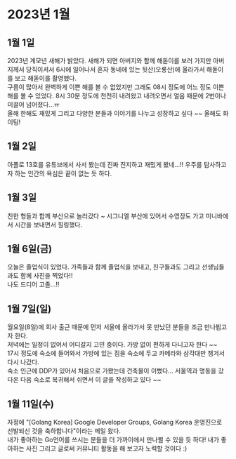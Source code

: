 # 2023년 1월

## 1월 1일
2023년 계모년 새해가 밝았다. 새해가 되면 아버지와 함께 해돋이를 보러 가지만 아버지께서 당직이셔서 6시에 일어나서 혼자 동네에 있는 뒷산(오룡산)에 올라가서 해돋이를 보고 해돋이를 촬영했다.  
구름이 많아서 완벽하게 이쁜 해를 볼 수 없었지만 그래도 08시 정도에 어느 정도 이쁜 해를 볼 수 있었다. 8시 30분 정도에 천천히 내려왔고 내려오면서 얼음 때문에 2번이나 미끌어 넘어졌다...ㅠ  
올해 한해도 재밌게 그리고 다양한 분들과 이야기를 나누고 성장하고 싶다 ~~ 올해도 화이팅!

## 1월 2일
아폴로 13호를 유튜브에서 사서 봤는데 진짜 진지하고 재밌게 봤네...!! 우주를 탐사하고자 하는 인간의 욕심은 끝이 없는 듯 하다.  

## 1월 3일
친한 형들과 함께 부산으로 놀러갔다 ~ 시그니엘 부산에 있어서 수영장도 가고 미니바에서 시간을 보내면서 힐링했다.

## 1월 6일(금)
오늘은 졸업식이 있었다. 가족들과 함께 졸업식을 보내고, 친구들과도 그리고 선생님들과도 함께 사진을 찍었다!!  
나도 드디어 고졸...!!

## 1월 7일(일)
월요일(8일)에 회사 출근 때문에 먼저 서울에 올라가서 못 만났던 분들을 조금 만나뵙고자 한다.  
저녁에는 일정이 없어서 어디갈지 고민 중이다. 가방 없이 편하게 다니고자 한다 ~~  
17시 정도에 숙소에 들어와서 가방에 있는 짐을 숙소에 두고 카메라와 삼각대만 챙겨서 다시 나갔다.  
숙소 인근에 DDP가 있어서 처음으로 가봤는데 건축물이 이뻤다... 서울역과 명동을 갔다온 다음 숙소로 복귀해서 쉬면서 이 글을 작성하고 있다 ~~

## 1월 11일(수)
자정에 "[Golang Korea] Google Developer Groups, Golang Korea 운영진으로 선발되신 것을 축하합니다"이라는 메일 왔다.  
내가 좋아하는 Go언어를 쓰시는 분들을 더 가까이에서 만나뵐 수 있을 듯 하다! 내가 좋아하는 사진 그리고 글로써 커뮤니티 활동을 해 보고자 노력할 것이다 :)
